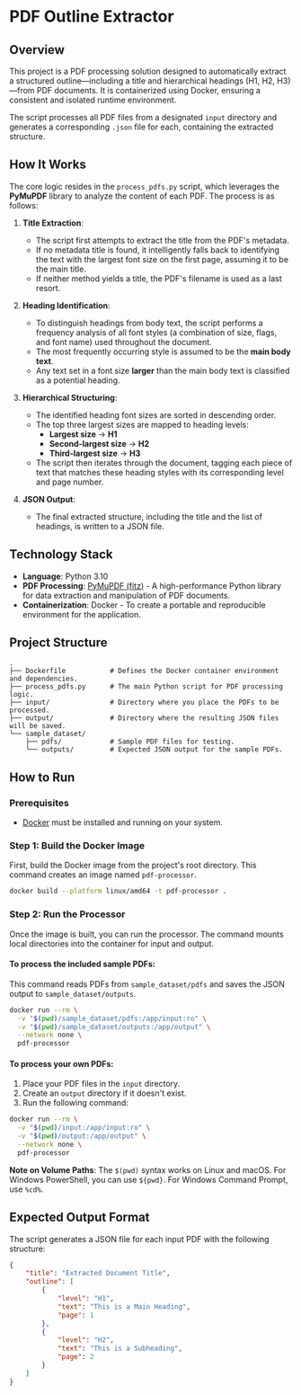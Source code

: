 # PDF Outline Extractor

## Overview

This project is a PDF processing solution designed to automatically extract a structured outline—including a title and hierarchical headings (H1, H2, H3)—from PDF documents. It is containerized using Docker, ensuring a consistent and isolated runtime environment.

The script processes all PDF files from a designated `input` directory and generates a corresponding `.json` file for each, containing the extracted structure.

## How It Works

The core logic resides in the `process_pdfs.py` script, which leverages the **PyMuPDF** library to analyze the content of each PDF. The process is as follows:

1.  **Title Extraction**:
    *   The script first attempts to extract the title from the PDF's metadata.
    *   If no metadata title is found, it intelligently falls back to identifying the text with the largest font size on the first page, assuming it to be the main title.
    *   If neither method yields a title, the PDF's filename is used as a last resort.

2.  **Heading Identification**:
    *   To distinguish headings from body text, the script performs a frequency analysis of all font styles (a combination of size, flags, and font name) used throughout the document.
    *   The most frequently occurring style is assumed to be the **main body text**.
    *   Any text set in a font size **larger** than the main body text is classified as a potential heading.

3.  **Hierarchical Structuring**:
    *   The identified heading font sizes are sorted in descending order.
    *   The top three largest sizes are mapped to heading levels:
        *   **Largest size** -> **H1**
        *   **Second-largest size** -> **H2**
        *   **Third-largest size** -> **H3**
    *   The script then iterates through the document, tagging each piece of text that matches these heading styles with its corresponding level and page number.

4.  **JSON Output**:
    *   The final extracted structure, including the title and the list of headings, is written to a JSON file.

## Technology Stack

*   **Language**: Python 3.10
*   **PDF Processing**: [PyMuPDF (fitz)](https://pymupdf.readthedocs.io/en/latest/) - A high-performance Python library for data extraction and manipulation of PDF documents.
*   **Containerization**: Docker - To create a portable and reproducible environment for the application.

## Project Structure

```
.
├── Dockerfile           # Defines the Docker container environment and dependencies.
├── process_pdfs.py      # The main Python script for PDF processing logic.
├── input/               # Directory where you place the PDFs to be processed.
├── output/              # Directory where the resulting JSON files will be saved.
└── sample_dataset/
    ├── pdfs/            # Sample PDF files for testing.
    └── outputs/         # Expected JSON output for the sample PDFs.
```

## How to Run

### Prerequisites

*   [Docker](https://www.docker.com/get-started) must be installed and running on your system.

### Step 1: Build the Docker Image

First, build the Docker image from the project's root directory. This command creates an image named `pdf-processor`.

```bash
docker build --platform linux/amd64 -t pdf-processor .
```

### Step 2: Run the Processor

Once the image is built, you can run the processor. The command mounts local directories into the container for input and output.

#### To process the included sample PDFs:

This command reads PDFs from `sample_dataset/pdfs` and saves the JSON output to `sample_dataset/outputs`.

```bash
docker run --rm \
  -v "$(pwd)/sample_dataset/pdfs:/app/input:ro" \
  -v "$(pwd)/sample_dataset/outputs:/app/output" \
  --network none \
  pdf-processor
```

#### To process your own PDFs:

1.  Place your PDF files in the `input` directory.
2.  Create an `output` directory if it doesn't exist.
3.  Run the following command:

```bash
docker run --rm \
  -v "$(pwd)/input:/app/input:ro" \
  -v "$(pwd)/output:/app/output" \
  --network none \
  pdf-processor
```

**Note on Volume Paths**: The `$(pwd)` syntax works on Linux and macOS. For Windows PowerShell, you can use `${pwd}`. For Windows Command Prompt, use `%cd%`.

## Expected Output Format

The script generates a JSON file for each input PDF with the following structure:

```json
{
    "title": "Extracted Document Title",
    "outline": [
        {
            "level": "H1",
            "text": "This is a Main Heading",
            "page": 1
        },
        {
            "level": "H2",
            "text": "This is a Subheading",
            "page": 2
        }
    ]
}

